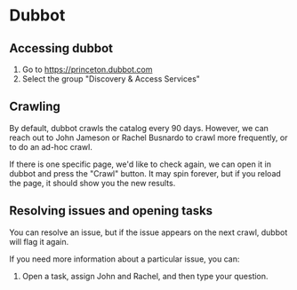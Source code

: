 # Dubbot

## Accessing dubbot

1. Go to https://princeton.dubbot.com
1. Select the group "Discovery & Access Services"


## Crawling

By default, dubbot crawls the catalog every 90 days.  However, we can reach out to John Jameson or Rachel Busnardo to crawl more frequently, or to do an ad-hoc crawl.

If there is one specific page, we'd like to check again, we can open it in dubbot and press the "Crawl" button.  It may spin forever, but
if you reload the page, it should show you the new results.

## Resolving issues and opening tasks

You can resolve an issue, but if the issue appears on the next crawl, dubbot will flag it again.

If you need more information about a particular issue, you can:
1. Open a task, assign John and Rachel, and then type your question.
